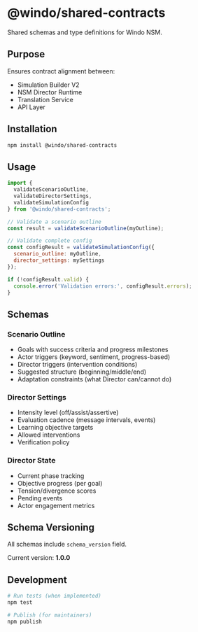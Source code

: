 # @windo/shared-contracts

Shared schemas and type definitions for Windo NSM.

## Purpose

Ensures contract alignment between:
- Simulation Builder V2
- NSM Director Runtime
- Translation Service
- API Layer

## Installation

```bash
npm install @windo/shared-contracts
```

## Usage

```javascript
import {
  validateScenarioOutline,
  validateDirectorSettings,
  validateSimulationConfig
} from '@windo/shared-contracts';

// Validate a scenario outline
const result = validateScenarioOutline(myOutline);

// Validate complete config
const configResult = validateSimulationConfig({
  scenario_outline: myOutline,
  director_settings: mySettings
});

if (!configResult.valid) {
  console.error('Validation errors:', configResult.errors);
}
```

## Schemas

### Scenario Outline
- Goals with success criteria and progress milestones
- Actor triggers (keyword, sentiment, progress-based)
- Director triggers (intervention conditions)
- Suggested structure (beginning/middle/end)
- Adaptation constraints (what Director can/cannot do)

### Director Settings
- Intensity level (off/assist/assertive)
- Evaluation cadence (message intervals, events)
- Learning objective targets
- Allowed interventions
- Verification policy

### Director State
- Current phase tracking
- Objective progress (per goal)
- Tension/divergence scores
- Pending events
- Actor engagement metrics

## Schema Versioning

All schemas include `schema_version` field.

Current version: **1.0.0**

## Development

```bash
# Run tests (when implemented)
npm test

# Publish (for maintainers)
npm publish
```
